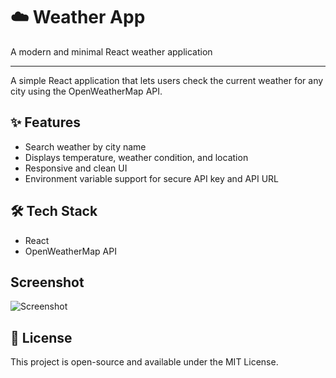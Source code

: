# ☁️ Weather App

A modern and minimal React weather application

---

A simple React application that lets users check the current weather for any city using the OpenWeatherMap API.

## ✨ Features

* Search weather by city name
* Displays temperature, weather condition, and location
* Responsive and clean UI
* Environment variable support for secure API key and API URL
## 🛠️ Tech Stack

* React
* OpenWeatherMap API

## Screenshot
![Screenshot](https://i.ibb.co/n8VdLJTF/image.png)

## 📄 License

This project is open-source and available under the MIT License.
